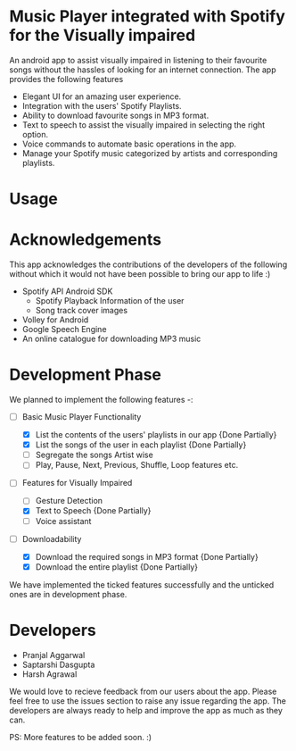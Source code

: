 # Music Player integrated with Spotify for the Visually impaired

An android app to assist visually impaired in listening to their favourite songs without the hassles of looking for an internet connection.
The app provides the following features

- Elegant UI for an amazing user experience.
- Integration with the users' Spotify Playlists.
- Ability to download favourite songs in MP3 format.
- Text to speech to assist the visually impaired in selecting the right option.
- Voice commands to automate basic operations in the app.
- Manage your Spotify music categorized by artists and corresponding playlists.



# Usage



# Acknowledgements

This app acknowledges the contributions of the developers of the following without which it would not have been possible to bring our app to life :)

- Spotify API Android SDK
  - Spotify Playback Information of the user
  - Song track cover images
- Volley for Android
- Google Speech Engine
- An online catalogue for downloading MP3 music


# Development Phase

We planned to implement the following features -: 

- [ ] Basic Music Player Functionality
  
  - [x] List the contents of the users' playlists in our app {Done Partially}
  - [x] List the songs of the user in each playlist {Done Partially}
  - [ ] Segregate the songs Artist wise
  - [ ] Play, Pause, Next, Previous, Shuffle, Loop features etc.
- [ ] Features for Visually Impaired
  - [ ] Gesture Detection
  - [x] Text to Speech {Done Partially}
  - [ ] Voice assistant
 - [ ] Downloadability 
    - [x] Download the required songs in MP3 format {Done Partially}
    - [x] Download the entire playlist {Done Partially}
  
 We have implemented the ticked features successfully and the unticked ones are in development phase.
 
 
# Developers

- Pranjal Aggarwal
- Saptarshi Dasgupta
- Harsh Agrawal

We would love to recieve feedback from our users about the app. Please feel free to use the issues section to raise any issue regarding the app. The developers are always ready to help and improve the app as much as they can.

PS: More features to be added soon. :)
